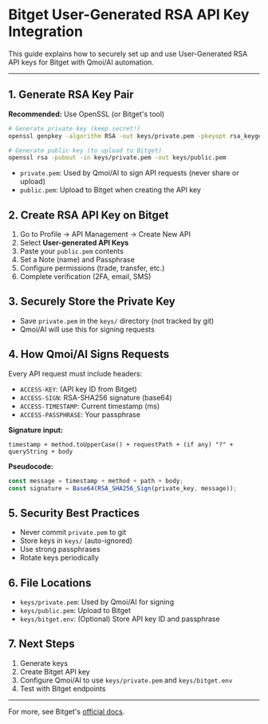 # Bitget User-Generated RSA API Key Integration

This guide explains how to securely set up and use User-Generated RSA API keys for Bitget with Qmoi/AI automation.

---

## 1. Generate RSA Key Pair

**Recommended:** Use OpenSSL (or Bitget's tool)

```sh
# Generate private key (keep secret!)
openssl genpkey -algorithm RSA -out keys/private.pem -pkeyopt rsa_keygen_bits:2048

# Generate public key (to upload to Bitget)
openssl rsa -pubout -in keys/private.pem -out keys/public.pem
```

- `private.pem`: Used by Qmoi/AI to sign API requests (never share or upload)
- `public.pem`: Upload to Bitget when creating the API key

## 2. Create RSA API Key on Bitget

1. Go to Profile → API Management → Create New API
2. Select **User-generated API Keys**
3. Paste your `public.pem` contents
4. Set a Note (name) and Passphrase
5. Configure permissions (trade, transfer, etc.)
6. Complete verification (2FA, email, SMS)

## 3. Securely Store the Private Key

- Save `private.pem` in the `keys/` directory (not tracked by git)
- Qmoi/AI will use this for signing requests

## 4. How Qmoi/AI Signs Requests

Every API request must include headers:
- `ACCESS-KEY`: (API key ID from Bitget)
- `ACCESS-SIGN`: RSA-SHA256 signature (base64)
- `ACCESS-TIMESTAMP`: Current timestamp (ms)
- `ACCESS-PASSPHRASE`: Your passphrase

**Signature input:**
```
timestamp + method.toUpperCase() + requestPath + (if any) "?" + queryString + body
```

**Pseudocode:**
```js
const message = timestamp + method + path + body;
const signature = Base64(RSA_SHA256_Sign(private_key, message));
```

## 5. Security Best Practices
- Never commit `private.pem` to git
- Store keys in `keys/` (auto-ignored)
- Use strong passphrases
- Rotate keys periodically

## 6. File Locations
- `keys/private.pem`: Used by Qmoi/AI for signing
- `keys/public.pem`: Upload to Bitget
- `keys/bitget.env`: (Optional) Store API key ID and passphrase

## 7. Next Steps
1. Generate keys
2. Create Bitget API key
3. Configure Qmoi/AI to use `keys/private.pem` and `keys/bitget.env`
4. Test with Bitget endpoints

---

For more, see Bitget's [official docs](https://www.bitget.com/api-doc/common/rsa-authentication.html). 
